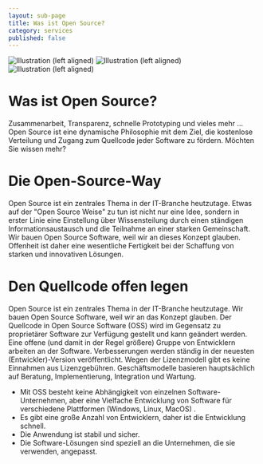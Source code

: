 ```yaml
---
layout: sub-page
title: Was ist Open Source?
category: services
published: false
---
```


![Illustration (left aligned)](/media/opensource1.jpg)
![Illustration (left aligned)](/media/opensource2.jpg)
![Illustration (left aligned)](/media/opensource3.jpg)

# Was ist Open Source?
Zusammenarbeit, Transparenz, schnelle Prototyping und vieles mehr ...
Open Source ist eine dynamische Philosophie mit dem Ziel, die kostenlose Verteilung und Zugang zum Quellcode jeder Software zu fördern.
Möchten Sie wissen mehr?


# Die Open-Source-Way
Open Source ist ein zentrales Thema in der IT-Branche heutzutage. Etwas auf der "Open Source Weise" zu tun ist nicht nur eine Idee, sondern in erster Linie eine Einstellung über Wissensteilung durch einen ständigen Informationsaustausch und die Teilnahme an einer starken Gemeinschaft. Wir bauen Open Source Software, weil wir an dieses Konzept glauben. Offenheit ist daher eine wesentliche Fertigkeit bei der Schaffung von starken und innovativen Lösungen.

# Den Quellcode offen legen
Open Source ist ein zentrales Thema in der IT-Branche heutzutage. Wir bauen Open Source Software, weil wir an das Konzept glauben. Der Quellcode in Open Source Software (OSS) wird im Gegensatz zu proprietärer Software zur Verfügung gestellt und kann geändert werden. Eine offene (und damit in der Regel größere) Gruppe von Entwicklern arbeiten an der Software. Verbesserungen werden ständig in der neuesten (Entwickler)-Version veröffentlicht. Wegen der Lizenzmodell gibt es keine Einnahmen aus Lizenzgebühren. Geschäftsmodelle basieren hauptsächlich auf Beratung, Implementierung, Integration und Wartung.

- Mit OSS besteht keine Abhängigkeit von einzelnen Software-Unternehmen, aber eine Vielfache Entwicklung von Software für verschiedene Plattformen (Windows, Linux, MacOS) .
- Es gibt eine große Anzahl von Entwicklern, daher ist die Entwicklung schnell.
- Die Anwendung ist stabil und sicher.
- Die Software-Lösungen sind speziell an die Unternehmen, die sie verwenden, angepasst.
